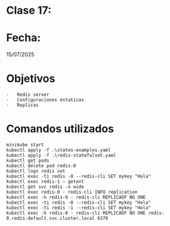 # Clase 17: 


# Fecha: 
15/07/2025

# Objetivos
    
    -   Redis server
    -   Configuraciones estaticas
    -   Replicas
    
# Comandos utilizados

    minikube start 
    kubectl apply -f .\states-examples.yaml 
    kubectl apply -f .\redis-statefulset.yaml 
    kubectl get pods 
    kubectl delete pod redis-0 
    kubectl logs redis set 
    kubectl exec -ti redis -0 --redis-cli SET mykey "Hola" 
    kubectl exec redis-1 – getent 
    kubectl get svc redis -o wide 
    kubectl exec redis-0 - redis-cli INFO replication 
    kubectl exec -h redis-0 - redis-cli REPLICAOF NO ONE 
    kubectl exec -ti redis -0 --redis-cli SET mykey "Hola" 
    kubectl exec -ti redis -1 --redis-cli SET mykey "Hola" 
    kubectl exec -h redis-0 - redis-cli REPLICAOF NO ONE redis-0.redis.default.svc.cluster.local 6379 